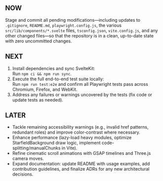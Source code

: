 ## NOW

Stage and commit all pending modifications—including updates to `.gitignore`, `README.md`, `playwright.config.js`, the various `src/lib/components/*.svelte` files, `tsconfig.json`, `vite.config.js`, and any other changed files—so that the repository is in a clean, up-to-date state with zero uncommitted changes.

## NEXT

1. Install dependencies and sync SvelteKit:  
   Run `npm ci && npm run sync`.  
2. Execute the full end-to-end test suite locally:  
   Run `npm run test:e2e` and confirm all Playwright tests pass across Chromium, Firefox, and WebKit.  
3. Address any failures or warnings uncovered by the tests (fix code or update tests as needed).

## LATER

- Tackle remaining accessibility warnings (e.g., invalid href patterns, redundant roles) and improve color-contrast where necessary.  
- Enhance performance (lazy-load heavy modules, optimize StarfieldBackground draw logic, implement code-splitting/manualChunks in Vite).  
- Refine cinematic scroll animations with GSAP timelines and Three.js camera moves.  
- Expand documentation: update README with usage examples, add contribution guidelines, and finalize ADRs for any new architectural decisions.